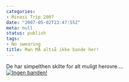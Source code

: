 ```yaml
---
categories:
- Minasi Trip 2007
date: "2007-05-02T23:47:55Z"
meta: null
status: publish
tags:
- No swearing
title: Man MÅ altså ikke bande her!
---
```

De har simpelthen skilte for alt muligt herovre....  
[![Ingen banden!](/assets/images/cimg1062.thumbnail.JPG)](http://xipher.dk/assets/images/cimg1062.JPG "Ingen banden!")

